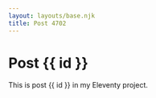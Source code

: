 ```yaml
---
layout: layouts/base.njk
title: Post 4702
---
```


# Post {{ id }}

This is post {{ id }} in my Eleventy project.
